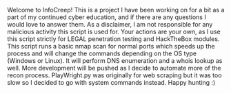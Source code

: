Welcome to InfoCreep! This is a project I have been working on for a bit as a part of my continued cyber education, and if there are 
any questions I would love to answer them. As a disclaimer, I am not responsible for any malicious activity this script is used for. Your actions are your own, as I use this script strictly for LEGAL penetration testing and HackTheBox modules. This script runs a basic nmap scan for normal ports which speeds up the process and will change the commands depending on the OS type (Windows or Linux). It will perform DNS enumeration and a whois lookup as well. More development will be pushed as I decide to automate more of the recon process. PlayWright.py was originally for web scraping but it was too slow so I decided to go with system commands instead. 
Happy hunting :)
